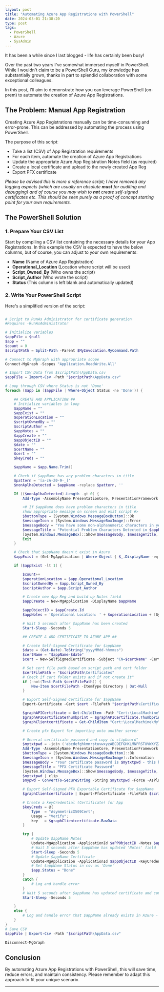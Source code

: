 ```yaml
---
layout: post
title: "Automating Azure App Registrations with PowerShell"
date: 2024-03-01 21:38:20
type: post
tags:
  - PowerShell
  - Azure
  - SysAdmin
---
```


It has been a while since I last blogged - life has certainly been busy!

Over the past two years I've somewhat immersed myself in PowerShell. While I wouldn't claim to be a PowerShell Guru, my knowledge has substantially grown, thanks in part to splendid collaboration with some exceptional colleagues.

In this post, I'll aim to demonstrate how you can leverage PowerShell (on-prem) to automate the creation of Azure App Registrations. 

## **The Problem: Manual App Registration**

Creating Azure App Registrations manually can be time-consuming and error-prone. This can be addressed by automating the process using PowerShell.

The purpose of this script:
* Take a list (CSV) of App Registration requirements
* For each item, automate the creation of Azure App Registrations
* Update the appropriate Azure App Registration Notes field (as required)
* Create a local certificate and upload to the newly created App Reg
* Export PFX certificate

_Please be advised this is more a reference script; I have removed any logging aspects (which are usually an absolute <strong>must</strong> for auditing and debugging) and of course you may wish to <strong>not</strong> create self-signed certificates etc. This should be seen purely as a proof of concept starting point for your own requirements._


## **The PowerShell Solution**

### **1. Prepare Your CSV List**

Start by compiling a CSV list containing the necessary details for your App Registrations. In this example the CSV is expected to have the below columns, but of course, you can adjust to your own requirements:

* <strong>Name</strong> (Name of Azure App Registration)
* <strong>Operational_Location</strong> (Location where script will be used)
* <strong>Script_Owned_By</strong> (Who owns the script)
* <strong>Script_Author</strong> (Who wrote the script)
* <strong>Status</strong> (This column is left blank and automatically updated)

### **2. Write Your PowerShell Script**

Here's a simplified version of the script: 

```powershell

# Script to RunAs Administrator for certificate generation
#Requires -RunAsAdministrator

# Initialize variables
$appFile = $null
$app = ""
$count = 0
$scriptPath = Split-Path -Parent $MyInvocation.MyCommand.Path

# Connect to MgGraph with appropriate scope
Connect-MgGraph -Scopes "Application.ReadWrite.All"

# Import CSV Data from $scriptPath\AppData.csv
$appFile = Import-Csv -Path "$scriptPath\AppData.csv"

# Loop through CSV where Status is not 'Done'
foreach ($app in ($appFile | Where-Object Status -ne 'Done')) {

    ## CREATE AAD APPLICATION ##
    # Initialize variables in loop
    $appName = ""
    $appExist = ""
    $operationLocation = ""
    $scriptOwnedBy = ""
    $scriptAuthor = ""
    $appNotes = ""
    $appCreate = ""
    $appObjectID = ""
    $date = ""
    $certName = ""
    $cert = ""
    $keyCreds = ""

    $appName = $app.Name.Trim()

    # Check if $appName has any problem characters in title
    $pattern = '[a-zA-Z0-9-_]'
    $nonAplhaDetected = $appName -replace $pattern, ''

    If (($nonAplhaDetected).Length -gt 0) {
        Add-Type -AssemblyName PresentationCore, PresentationFramework

        <# If $appName does have problem characters in title
        show appropriate message on screen and exit script #>
        $buttonType = [System.Windows.MessageBoxButton]::Ok
        $messageIcon = [System.Windows.MessageBoxImage]::Error
        $messageBody = "You have some non-alphanumeric characters in your App Reg $appName which could cause issues - suggestion is to remove these characters in the csv file and restart the script.  Please Note: No action has been taken, no App Reg or Certificate has been created at this stage."
        $messageTitle = "Potential Problem Characters Detected in $appName"
        [System.Windows.MessageBox]::Show($messageBody, $messageTitle, $buttonType, $messageIcon)
        Exit
    }

    # Check that $appName doesn't exist in Azure
    $appExist = (Get-MgApplication | Where-Object { $_.DisplayName -eq $appName }).Count

    if ($appExist -lt 1) {

        $count++
        $operationLocation = $app.Operational_Location
        $scriptOwnedBy = $app.Script_Owned_By
        $scriptAuthor = $app.Script_Author

        # Create new App Reg and build up Notes field
        $appCreate = New-MgApplication -DisplayName $appName

        $appObjectID = $appCreate.Id
        $appNotes = 'Operational Location: ' + $operationLocation + [System.Environment]::NewLine + 'Script Owned By: ' + $scriptOwnedBy + [System.Environment]::NewLine + 'Script Author: ' + $scriptAuthor | Out-String

        # Wait 5 seconds after $appName has been created
        Start-Sleep -Seconds 5

        ## CREATE & ADD CERTIFICATE TO AZURE APP ##

        # Create Self-Signed Certificate for $appName
        $date = (Get-Date).ToString("yyyyMMdd-hhmmss")
        $certName = "$appName-$date"
        $cert = New-SelfSignedCertificate -Subject "CN=$certName" -CertStoreLocation "Cert:\LocalMachine\My" -KeyExportPolicy Exportable -KeySpec Signature -KeyLength 2048 -KeyAlgorithm RSA -HashAlgorithm SHA256

        # Set cert file path based on script path and cert folder
        $certFilePath = "$scriptPath\Certificates"
        # Check if cert folder exists and if not create it"
        if (-not(Test-Path $certFilePath)) {
            New-Item $certFilePath -ItemType Directory | Out-Null
        }

        # Export Self-Signed Certificate for $appName
        Export-Certificate -Cert $cert -FilePath "$scriptPath\Certificates\$certName.cer"

        $graphAPICertificate = Get-ChildItem -Path "Cert:\LocalMachine\MY" | Where-Object { $_.Subject -match $certName } | Select-Object Thumbprint
        $graphAPICertificateThumbprint = $graphAPICertificate.Thumbprint
        $graphClientcertificate = Get-ChildItem "Cert:\LocalMachine\My\$graphAPICertificateThumbprint"

        # Create pfx Export for importing onto another server

        # General certificate password and copy to clipboard"
        $mytxtpwd = -join ('abcdefghkmnrstuvwxyzABCDEFGHKLMNPRSTUVWXYZ23456789$%&*#'.ToCharArray() | Get-Random -Count 10)
        Add-Type -AssemblyName PresentationCore, PresentationFramework
        $buttonType = [System.Windows.MessageBoxButton]::Ok
        $messageIcon = [System.Windows.MessageBoxImage]::Information
        $messageBody = "Your certificate password is $mytxtpwd - this has been copied to your clipboard - you will need this to import the pfx"
        $messageTitle = "PFX Certificate Password"
        [System.Windows.MessageBox]::Show($messageBody, $messageTitle, $buttonType, $messageIcon)
        $mytxtpwd | clip
        $mypwd = ConvertTo-SecureString -String $mytxtpwd -Force -AsPlainText

        # Export Self-Signed PFX Exportable Certificate for $appName
        $graphClientcertificate | Export-PfxCertificate -FilePath $scriptPath\Certificates\$certName.pfx -Password $mypwd

        # Create a keyCredential (Certificate) for App
        $keyCreds = @{
            Type  = "AsymmetricX509Cert";
            Usage = "Verify";
            key   = $graphClientcertificate.RawData
        }

        try {
            # Update $appName Notes
            Update-MgApplication -ApplicationId $aPPObjectID -Notes $appNotes
            # Wait 5 seconds after $appName has updated 'Notes' field
            Start-Sleep -Seconds 5
            # Update $appName Certificate
            Update-MgApplication -ApplicationId $appObjectID -KeyCredentials $keyCreds
            # Set $appName Status in csv as 'Done'
            $app.Status = "Done"
        }
        catch {
            # Log and handle error
        }
        # Wait 5 seconds after $appName has updated certificate and completed process
        Start-Sleep -Seconds 5

    }
    else {
        # Log and handle error that $appName already exists in Azure - no further action taken
    }
}
# Save CSV
$appFile | Export-Csv -Path "$scriptPath\AppData.csv"

Disconnect-MgGraph

```

## **Conclusion**

By automating Azure App Registrations with PowerShell, this will save time, reduce errors, and maintain consistency. Please remember to adapt this approach to fit your unique scenario.


---